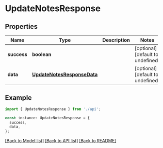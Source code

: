 # UpdateNotesResponse

## Properties

| Name        | Type                                                      | Description | Notes                             |
| ----------- | --------------------------------------------------------- | ----------- | --------------------------------- |
| **success** | **boolean**                                               |             | [optional] [default to undefined] |
| **data**    | [**UpdateNotesResponseData**](UpdateNotesResponseData.md) |             | [optional] [default to undefined] |

## Example

```typescript
import { UpdateNotesResponse } from './api';

const instance: UpdateNotesResponse = {
  success,
  data,
};
```

[[Back to Model list]](../README.md#documentation-for-models) [[Back to API list]](../README.md#documentation-for-api-endpoints) [[Back to README]](../README.md)
